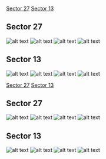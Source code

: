 [Sector 27](#sector27)
[Sector 13](#sector13)

<a name = "sector27"></a>
## Sector 27
![alt text](/tt/HATS-33_Sector_27/HATS-33_Sector_27_a_TimeSeries.png)
![alt text](/tt/HATS-33_Sector_27/HATS-33_Sector_27_b_FoldedLightCurve.png)
![alt text](/tt/HATS-33_Sector_27/HATS-33_Sector_27_b_IndividualTransitsWithFit.png)
![alt text](/tt/HATS-33_Sector_27/HATS-33_Sector_27_c_TimingResiduals.png)

<a name = "sector13"></a>
## Sector 13
![alt text](/tt/HATS-33_Sector_13/HATS-33_Sector_13_a_TimeSeries.png)
![alt text](/tt/HATS-33_Sector_13/HATS-33_Sector_13_b_FoldedLightCurve.png)
![alt text](/tt/HATS-33_Sector_13/HATS-33_Sector_13_b_IndividualTransitsWithFit.png)
![alt text](/tt/HATS-33_Sector_13/HATS-33_Sector_13_c_TimingResiduals.png)

[Sector 27](#sector27)
[Sector 13](#sector13)

<a name = "sector27"></a>
## Sector 27
![alt text](/tt/HATS-33_Sector_27/HATS-33_Sector_27_a_TimeSeries.png)
![alt text](/tt/HATS-33_Sector_27/HATS-33_Sector_27_b_FoldedLightCurve.png)
![alt text](/tt/HATS-33_Sector_27/HATS-33_Sector_27_b_IndividualTransitsWithFit.png)
![alt text](/tt/HATS-33_Sector_27/HATS-33_Sector_27_c_TimingResiduals.png)

<a name = "sector13"></a>
## Sector 13
![alt text](/tt/HATS-33_Sector_13/HATS-33_Sector_13_a_TimeSeries.png)
![alt text](/tt/HATS-33_Sector_13/HATS-33_Sector_13_b_FoldedLightCurve.png)
![alt text](/tt/HATS-33_Sector_13/HATS-33_Sector_13_b_IndividualTransitsWithFit.png)
![alt text](/tt/HATS-33_Sector_13/HATS-33_Sector_13_c_TimingResiduals.png)

